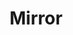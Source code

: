 ---
layout: game
title: Mirror
title_id: gimm_mirror
release_date: 2019-05-01
platform: (Desktop, Android)
technology: 2019 - Adobe AIR, ActionScript 3, Starling
description: A superhero and supervillain exist apart in different dimensions, yet they are closely intertwined. Each action they take affects the other in a similar but opposite way. Are "good" and "evil" as simple of a concept as they seem?

download_link: https://www.dropbox.com/s/odp8nlm7gpzn950/Mirror.zip?dl=1
source_link: https://github.com/modderwizard/gimm_mirror

navbar_name: Games
stylesheet_name: page_project
last_screenshot_number: 3
---